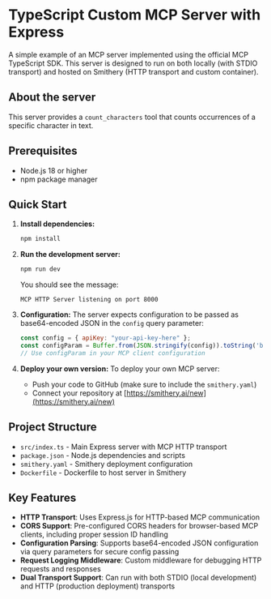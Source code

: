 # TypeScript Custom MCP Server with Express

A simple example of an MCP server implemented using the official MCP TypeScript SDK. This server is designed to run on both locally (with STDIO transport) and hosted on Smithery (HTTP transport and custom container).

## About the server

This server provides a `count_characters` tool that counts occurrences of a specific character in text. 

## Prerequisites

- Node.js 18 or higher
- npm package manager

## Quick Start

1. **Install dependencies:**
   ```bash
   npm install
   ```

2. **Run the development server:**
   ```bash
   npm run dev
   ```
   
   You should see the message:
   ```
   MCP HTTP Server listening on port 8000
   ```

3. **Configuration:**
   The server expects configuration to be passed as base64-encoded JSON in the `config` query parameter:
   ```javascript
   const config = { apiKey: "your-api-key-here" };
   const configParam = Buffer.from(JSON.stringify(config)).toString('base64');
   // Use configParam in your MCP client configuration
   ```

4. **Deploy your own version:**
   To deploy your own MCP server:
   - Push your code to GitHub (make sure to include the `smithery.yaml`)
   - Connect your repository at [https://smithery.ai/new](https://smithery.ai/new)

## Project Structure

- `src/index.ts` - Main Express server with MCP HTTP transport
- `package.json` - Node.js dependencies and scripts
- `smithery.yaml` - Smithery deployment configuration
- `Dockerfile` - Dockerfile to host server in Smithery

## Key Features

- **HTTP Transport**: Uses Express.js for HTTP-based MCP communication
- **CORS Support**: Pre-configured CORS headers for browser-based MCP clients, including proper session ID handling
- **Configuration Parsing**: Supports base64-encoded JSON configuration via query parameters for secure config passing
- **Request Logging Middleware**: Custom middleware for debugging HTTP requests and responses
- **Dual Transport Support**: Can run with both STDIO (local development) and HTTP (production deployment) transports